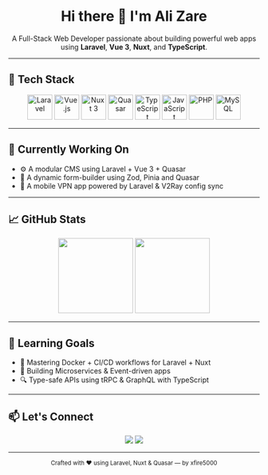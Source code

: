 <h1 align="center">Hi there 👋 I'm Ali Zare</h1>

<p align="center">
  A Full-Stack Web Developer passionate about building powerful web apps using <strong>Laravel</strong>, <strong>Vue 3</strong>, <strong>Nuxt</strong>, and <strong>TypeScript</strong>.
</p>

---

## 🚀 Tech Stack

<div align="center">

  <!-- Laravel -->
  <img src="https://upload.wikimedia.org/wikipedia/commons/9/9a/Laravel.svg" width="50" alt="Laravel" title="Laravel" />

  <!-- Vue 3 -->
  <img src="https://cdn.jsdelivr.net/gh/devicons/devicon/icons/vuejs/vuejs-original.svg" width="50" alt="Vue.js" title="Vue 3" />

  <!-- Nuxt 3 -->
  <img src="https://nuxt.com/assets/design-kit/icon-green.svg" width="50" alt="Nuxt 3" title="Nuxt 3" />

  <!-- Quasar -->
  <img src="https://cdn.quasar.dev/logo-v2/svg/logo-dark.svg" width="50" alt="Quasar" title="Quasar Framework" />

  <!-- TypeScript -->
  <img src="https://cdn.jsdelivr.net/gh/devicons/devicon/icons/typescript/typescript-original.svg" width="50" alt="TypeScript" title="TypeScript" />

  <!-- JavaScript -->
  <img src="https://cdn.jsdelivr.net/gh/devicons/devicon/icons/javascript/javascript-original.svg" width="50" alt="JavaScript" title="JavaScript" />

  <!-- PHP -->
  <img src="https://cdn.jsdelivr.net/gh/devicons/devicon/icons/php/php-original.svg" width="50" alt="PHP" title="PHP" />

  <!-- MySQL -->
  <img src="https://cdn.jsdelivr.net/gh/devicons/devicon/icons/mysql/mysql-original.svg" width="50" alt="MySQL" title="MySQL" />

</div>

---

## 🧠 Currently Working On

- ⚙ A modular CMS using Laravel + Vue 3 + Quasar
- 🧩 A dynamic form-builder using Zod, Pinia and Quasar
- 📡 A mobile VPN app powered by Laravel & V2Ray config sync

---

## 📈 GitHub Stats

<div align="center">
  <img src="https://github-readme-stats.vercel.app/api?username=xfire5000&show_icons=true&theme=tokyonight&hide_border=true" height="150"/>
  <img src="https://github-readme-stats.vercel.app/api/top-langs/?username=xfire5000&layout=compact&theme=tokyonight&hide_border=true" height="150"/>
</div>

---

## 🌱 Learning Goals

- 🚀 Mastering Docker + CI/CD workflows for Laravel + Nuxt
- 🧬 Building Microservices & Event-driven apps
- 🔍 Type-safe APIs using tRPC & GraphQL with TypeScript

---

## 📫 Let's Connect

<div align="center">
  <a href="mailto:xfire5000@email.com"><img src="https://img.shields.io/badge/Email-D14836?style=for-the-badge&logo=gmail&logoColor=white"/></a>
  <a href="https://linkedin.com/in/xfire5000"><img src="https://img.shields.io/badge/LinkedIn-0A66C2?style=for-the-badge&logo=linkedin&logoColor=white"/></a>
</div>

---

<div align="center">
  <sub>Crafted with ❤️ using Laravel, Nuxt & Quasar — by xfire5000</sub>
</div>
